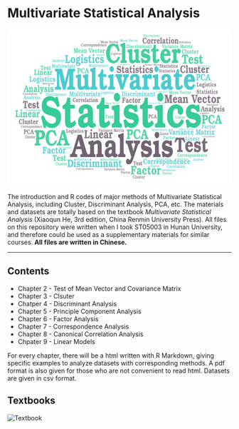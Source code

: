 # Multivariate Statistical Analysis

<img src="https://github.com/Xiaozhu-Zhang1998/Multivariate-Analysis/blob/test/Cover.png"  width="550" height="350"> 


The introduction and R codes of major methods of Multivariate Statistical Analysis, including Cluster, Discriminant Analysis, PCA, etc. The materials and datasets are totally based on the textbook *Multivariate Statistical Analysis* (Xiaoqun He, 3rd edition, China Renmin University Press). All files on this repository were written when I took ST05003 in Hunan University, and therefore could be used as a supplementary materials for similar courses.  **All files are written in Chinese.**
________________________________________________
## Contents
* Chapter 2 - Test of Mean Vector and Covariance Matrix
* Chapter 3 - Clsuter
* Chatper 4 - Discriminant Analysis
* Chapter 5 - Principle Component Analysis
* Chapter 6 - Factor Analysis
* Chapter 7 - Correspondence Analysis
* Chapter 8 - Canonical Correlation Analysis
* Chpater 9 - Linear Models

For every chapter, there will be a html written with R Markdown, giving specific examples to analyze datasets with corresponding methods. A pdf format is also given for those who are not convenient to read html. Datasets are given in csv format.

## Textbooks
![Textbook](https://gss2.bdstatic.com/9fo3dSag_xI4khGkpoWK1HF6hhy/baike/c0%3Dbaike80%2C5%2C5%2C80%2C26/sign=8c24a310d709b3deffb2ec3aadd607e4/dbb44aed2e738bd46976b649a78b87d6277ff977.jpg)
